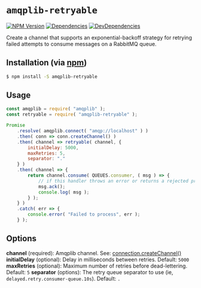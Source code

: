 # `amqplib-retryable`

[![NPM Version][npm-image]][npm-url]
[![Dependencies][dependencies-image]][dependencies-url]
[![DevDependencies][dependencies-dev-image]][dependencies-dev-url]

Create a channel that supports an exponential-backoff strategy for retrying failed attempts to consume messages on a RabbitMQ queue.

## Installation (via [npm][npm-url])

```bash
$ npm install -S amqplib-retryable
```

## Usage

```javascript
const amqplib = require( "amqplib" );
const retryable = require( "amqplib-retryable" );

Promise
	.resolve( amqplib.connect( "amqp://localhost" ) )
	.then( conn => conn.createChannel() )
	.then( channel => retryable( channel, {
		initialDelay: 5000,
		maxRetries: 5,
		separator: "."
	} )
	.then( channel => {
		return channel.consume( QUEUES.consumer, ( msg ) => {
			// if this handler throws an error or returns a rejected promise, it will be retried
			msg.ack();
			console.log( msg );
		} );
	} )
	.catch( err => {
		console.error( "Failed to process", err );
	} );

```

## Options

__channel__ (required):  Amqplib channel.  See: [connection.createChannel()](http://www.squaremobius.net/amqp.node/channel_api.html#model_createChannel)
__initialDelay__ (optional): Delay in milliseconds between retries.  Default: `5000`
__maxRetries__ (optional):  Maximum number of retries before dead-lettering.  Default: `5`
__separator__ (options): The retry queue separator to use (ie, `delayed.retry.consumer-queue.10s`).  Default: `.`


[npm-image]: https://img.shields.io/npm/v/amqplib-retryable.svg
[npm-url]: https://npmjs.org/package/amqplib-retryable
[dependencies-image]: https://david-dm.org/bunk/amqplib-retryable/status.svg
[dependencies-url]: https://david-dm.org/bunk/amqplib-retryable
[dependencies-dev-image]: https://david-dm.org/bunk/amqplib-retryable/dev-status.svg
[dependencies-dev-url]: https://david-dm.org/bunk/amqplib-retryable?type=dev
